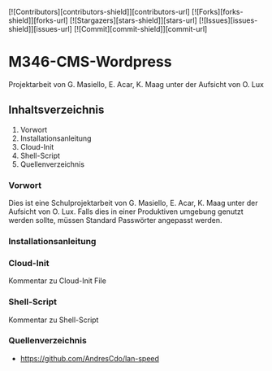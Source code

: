 [![Contributors][contributors-shield]][contributors-url]
[![Forks][forks-shield]][forks-url]
[![Stargazers][stars-shield]][stars-url]
[![Issues][issues-shield]][issues-url]
[![Commit][commit-shield]][commit-url]

# M346-CMS-Wordpress
Projektarbeit von G. Masiello, E. Acar, K. Maag unter der Aufsicht von O. Lux

## Inhaltsverzeichnis
1. Vorwort 
2. Installationsanleitung
3. Cloud-Init
4. Shell-Script
5. Quellenverzeichnis 

### Vorwort
Dies ist eine Schulprojektarbeit von G. Masiello, E. Acar, K. Maag unter der Aufsicht von O. Lux.
Falls dies in einer Produktiven umgebung genutzt werden sollte, müssen Standard Passwörter angepasst werden.

### Installationsanleitung

### Cloud-Init
Kommentar zu Cloud-Init File

### Shell-Script
Kommentar zu Shell-Script

### Quellenverzeichnis
- https://github.com/AndresCdo/lan-speed